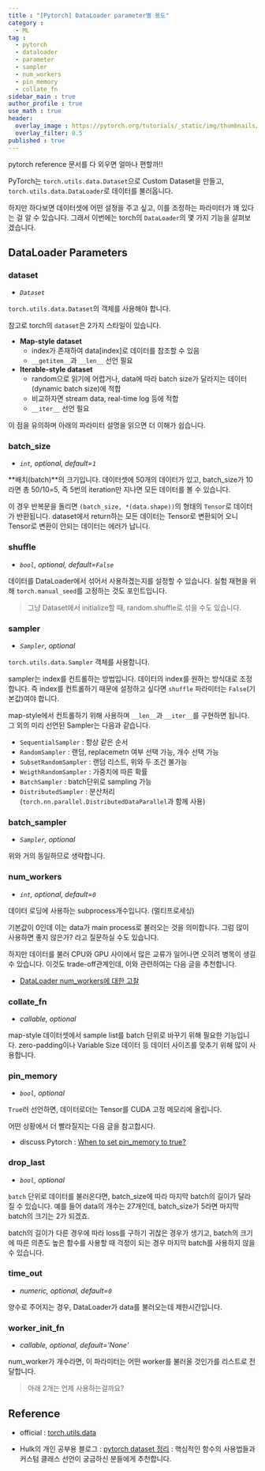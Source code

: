 ```yaml
---
title : "[Pytorch] DataLoader parameter별 용도"
category :
  - ML
tag :
  - pytorch
  - dataloader
  - parameter
  - sampler
  - num_workers
  - pin_memory
  - collate_fn
sidebar_main : true
author_profile : true
use_math : true
header:
  overlay_image : https://pytorch.org/tutorials/_static/img/thumbnails/cropped/Introduction-to-TorchScript.png
  overlay_filter: 0.5
published : true
---
```

pytorch reference 문서를 다 외우면 얼마나 편할까!!

PyTorch는 `torch.utils.data.Dataset`으로 Custom Dataset을 만들고, `torch.utils.data.DataLoader`로 데이터를 불러옵니다.

하지만 하다보면 데이터셋에 어떤 설정을 주고 싶고, 이를 조정하는 파라미터가 꽤 있다는 걸 알 수 있습니다.
그래서 이번에는 torch의 `DataLoader`의 몇 가지 기능을 살펴보겠습니다.

## DataLoader Parameters

### dataset

- *`Dataset`*

`torch.utils.data.Dataset`의 객체를 사용해야 합니다.

참고로 torch의 `dataset`은 2가지 스타일이 있습니다.

- **Map-style dataset**
  - index가 존재하여 data[index]로 데이터를 참조할 수 있음
  - `__getitem__`과 `__len__` 선언 필요
- **Iterable-style dataset**
  - random으로 읽기에 어렵거나, data에 따라 batch size가 달라지는 데이터(dynamic batch size)에 적합
  - 비교하자면 stream data, real-time log 등에 적합
  - `__iter__` 선언 필요

이 점을 유의하며 아래의 파라미터 설명을 읽으면 더 이해가 쉽습니다.

### batch_size

- *`int`, optional, default=`1`*

**배치(batch)**의 크기입니다. 데이터셋에 50개의 데이터가 있고, batch_size가 10라면 총 50/10=5, 즉 5번의 iteration만 지나면 모든 데이터를 볼 수 있습니다.

이 경우 반복문을 돌리면 `(batch_size, *(data.shape))`의 형태의 `Tensor`로 데이터가 반환됩니다. dataset에서 return하는 모든 데이터는 Tensor로 변환되어 오니 Tensor로 변환이 안되는 데이터는 에러가 납니다.

### shuffle

- *`bool`, optional, default=`False`*

데이터를 DataLoader에서 섞어서 사용하겠는지를 설정할 수 있습니다.
실험 재현을 위해 `torch.manual_seed`를 고정하는 것도 포인트입니다.

> 그냥 Dataset에서 initialize할 때, random.shuffle로 섞을 수도 있습니다.

### sampler

- *`Sampler`, optional*

`torch.utils.data.Sampler` 객체를 사용합니다.

sampler는 index를 컨트롤하는 방법입니다. 데이터의 index를 원하는 방식대로 조정합니다.
즉 index를 컨트롤하기 때문에 설정하고 싶다면 `shuffle` 파라미터는 `False`(기본값)여야 합니다.

map-style에서 컨트롤하기 위해 사용하며 `__len__`과 `__iter__`를 구현하면 됩니다.
그 외의 미리 선언된 Sampler는 다음과 같습니다.

- `SequentialSampler` : 항상 같은 순서
- `RandomSampler` : 랜덤, replacemetn 여부 선택 가능, 개수 선택 가능
- `SubsetRandomSampler` : 랜덤 리스트, 위와 두 조건 불가능
- `WeigthRandomSampler` : 가중치에 따른 확률
- `BatchSampler` : batch단위로 sampling 가능
- `DistributedSampler` : 분산처리 (`torch.nn.parallel.DistributedDataParallel`과 함께 사용)

### batch_sampler

- *`Sampler`, optional*

위와 거의 동일하므로 생략합니다.

### num_workers

- *`int`, optional, default=`0`*

데이터 로딩에 사용하는 subprocess개수입니다. (멀티프로세싱)

기본값이 0인데 이는 data가 main process로 불러오는 것을 의미합니다.
그럼 많이 사용하면 좋지 않은가? 라고 질문하실 수도 있습니다.

하지만 데이터를 불러 CPU와 GPU 사이에서 많은 교류가 일어나면 오히려 병목이 생길 수 있습니다.
이것도 trade-off관계인데, 이와 관련하여는 다음 글을 추천합니다.

- [DataLoader num_workers에 대한 고찰](https://jybaek.tistory.com/799)

### collate_fn

- *callable, optional*

map-style 데이터셋에서 sample list를 batch 단위로 바꾸기 위해 필요한 기능입니다.
zero-padding이나 Variable Size 데이터 등 데이터 사이즈를 맞추기 위해 많이 사용합니다.

### pin_memory

- *`bool`, optional*

`True`러 선언하면, 데이터로더는 Tensor를 CUDA 고정 메모리에 올립니다.

어떤 상황에서 더 빨라질지는 다음 글을 참고합시다.

- discuss.Pytorch : [When to set pin_memory to true?](https://discuss.pytorch.org/t/when-to-set-pin-memory-to-true/19723)

### drop_last

- *`bool`, optional*

`batch` 단위로 데이터를 불러온다면, batch_size에 따라 마지막 batch의 길이가 달라질 수 있습니다.
예를 들어 data의 개수는 27개인데, batch_size가 5라면 마지막 batch의 크기는 2가 되겠죠.

batch의 길이가 다른 경우에 따라 loss를 구하기 귀찮은 경우가 생기고, batch의 크기에 따른 의존도 높은 함수를 사용할 때 걱정이 되는 경우 마지막 batch를 사용하지 않을 수 있습니다.

### time_out

- *numeric, optional, default=`0`*

양수로 주어지는 경우, DataLoader가 data를 불러오는데 제한시간입니다.

### worker_init_fn

- *callable, optional, default='None'*

num_worker가 개수라면, 이 파라미터는 어떤 worker를 불러올 것인가를 리스트로 전달합니다.

> 아래 2개는 언제 사용하는걸까요?

## Reference

- official : [torch.utils.data](https://pytorch.org/docs/stable/data.html)

- Hulk의 개인 공부용 블로그 : [pytorch dataset 정리](https://hulk89.github.io/pytorch/2019/09/30/pytorch_dataset/) : 핵심적인 함수의 사용법들과 커스텀 클래스 선언이 궁금하신 분들에게 추천합니다.